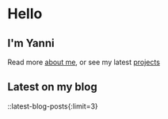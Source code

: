# Hello

## I'm Yanni

Read more [about me](/about), or see my latest [projects](/projects)

## Latest on my blog

::latest-blog-posts{:limit=3}